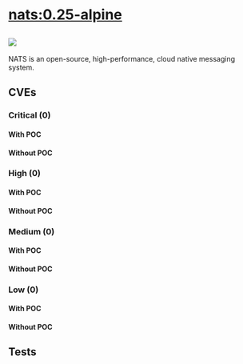 # [nats:0.25-alpine](https://hub.docker.com/_/nats?tab=tags)
![](https://img.shields.io/static/v1?label=tag&message=0.25-alpine&color=blue)
---
<p>
NATS is an open-source, high-performance, cloud native messaging system.
</p>

## CVEs
### Critical (0)
#### With POC

#### Without POC


### High (0)
#### With POC

#### Without POC


### Medium (0)
#### With POC

#### Without POC


### Low (0)
#### With POC

#### Without POC


## Tests
